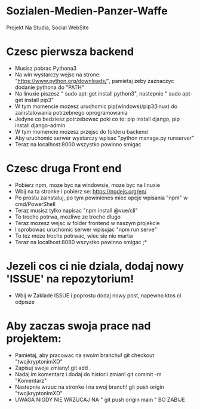 # Sozialen-Medien-Panzer-Waffe
Projekt Na Studia, Social WebSite


# Czesc pierwsza backend 

* Musisz pobrac Pythona3 
* Na win wystarczy wejsc na strone: "https://www.python.org/downloads/", pamietaj zeby zaznaczyc dodanie pythona do "PATH" 
* Na linuxie piszesz " sudo apt-get install python3", nastepnie " sudo apt-get install pip3"
* W tym momencie mozesz uruchomic pip(windows)/pip3(linux) do zainstalowania potrzebnego oprogramowania
* Jedyne co bedziesz potrzebowac poki co to: pip install django, pip install django-admin
* W tym momencie mozesz przejsc do folderu backend
* Aby uruchomic serwer wystarczy wpisac "python manage.py runserver"
* Teraz na localhost:8000 wszystko powinno smigac

# Czesc druga Front end 

* Pobierz npm, moze byc na windowsie, moze byc na linuxie 
* Wbij na ta stronke i pobierz se: https://nodejs.org/en/
* Po prostu zainstaluj, po tym powinienes miec opcje wpisania "npm" w cmd/PowerShell
* Teraz musisz tylko napisac "npm install @vue/cli" 
* To troche potrwa, mozliwe ze troche dlugo
* Teraz mozesz wejsc w folder frontend w naszym projekcie
* I sprobowac uruchomic serwer wpisujac "npm run serve"
* To tez moze troche potrwac, wiec sie nie martw
* Teraz na localhost:8080 wszystko powinno smigac ;*
   

# Jezeli cos ci nie dziala, dodaj nowy 'ISSUE' na repozytorium! 
* Wbij w Zaklade ISSUE i poprostu dodaj nowy post, napewno ktos ci odpisze 

# Aby zaczas swoja prace nad projektem:
* Pamietaj, aby pracowac na swoim branchu! git checkout "twojkryptonimXD"
* Zapisuj swoje zmiany! git add .
* Nadaj im komentarz i dodaj do historii zmian! git commit -m "Komentarz" 
* Nastepnie wrzuc na stronke i na swoj branch! git push origin "twojkryptonimXD"
* UWAGA NIGDY NIE WRZUCAJ NA " git push origin main " BO ZABIJE


